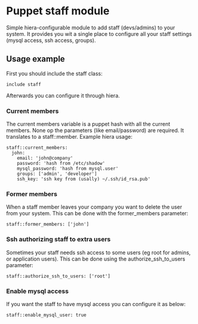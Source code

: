 # Puppet staff module

Simple hiera-configurable module to add staff (devs/admins) to your system. It provides you wit a single place to configure all your staff settings (mysql access, ssh access, groups).


## Usage example
First you should include the staff class:

    include staff


Afterwards you can configure it through hiera.

### Current members

The current members variable is a puppet hash with all the current members. None op the parameters (like email/password) are required. It translates to a staff::member. Example hiera usage:

    staff::current_members:
      john:
        email: 'john@company'
        password: 'hash from /etc/shadow'
        mysql_password: 'hash from mysql.user'
        groups: ['admin', 'developer']
        ssh_key: 'ssh key from (usally) ~/.ssh/id_rsa.pub'

### Former members

When a staff member leaves your company you want to delete the user from your system. This can be done with the former_members parameter:

    staff::former_members: ['john']

### Ssh authorizing staff to extra users

Sometimes your staff needs ssh access to some users (eg root for admins, or application users). This can be done using the authorize_ssh_to_users parameter:

    staff::authorize_ssh_to_users: ['root']


### Enable mysql access

If you want the staff to have mysql access you can configure it as below:

    staff::enable_mysql_user: true
